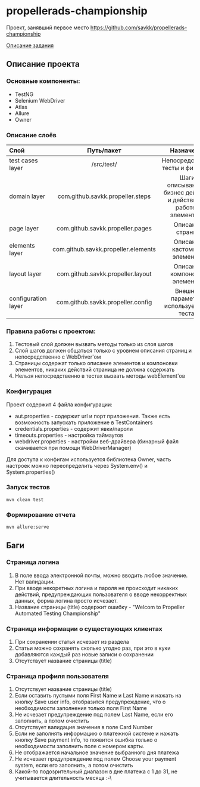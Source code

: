# propellerads-championship

Проект, занявший первое место https://github.com/savkk/propellerads-championship 

[Описание задания](https://hub.docker.com/repository/docker/qapropeller/qa-battle)

## Описание проекта ##

### Основные компоненты: ###

* TestNG
* Selenium WebDriver
* Atlas
* Allure
* Owner

### Описание слоёв ###

| Слой       | Путь/пакет     | Назначение |
| :------------- | :----------: | :----------: |
| test cases layer                 | /src/test/                              | Непосредственно тесты и фикстуры|
| domain layer                     | com.github.savkk.propeller.steps        | Шаги, описывающие бизнес действия и действия по работе с элементами|
| page layer                       | com.github.savkk.propeller.pages        | Описание страниц|
| elements layer                   | com.github.savkk.propeller.elements     | Описание кастомных элементов|
| layout layer                     | com.github.savkk.propeller.layout       | Описание компоновок элементов|
| configuration layer              | com.github.savkk.propeller.config       | Внешние параметры, используемые в тестах|

### Правила работы с проектом: ###

1. Тестовый слой должен вызвать методы только из слоя шагов
2. Слой шагов должен общаться только с уровнем описания страниц и непосредственно с WebDriver'ом
3. Страницы содержат только описание элементов и компоновки элементов, никаких действий страница не должна содержать
4. Нельзя непосредственно в тестах вызвать методы webElement'ов

### Конфигурация ### 
 
Проект содержит 4 файла конфигурации:
* aut.properties - содержит url и порт приложения. Также есть возможность запускать приложение в TestContainers
* credentials.properties - содержит явки/пароли
* timeouts.properties - настройка таймаутов
* webdriver.properties - настройки веб-драйвера (бинарный файл скачивается при помощи WebDriverManager)

Для доступа к конфигам используется библиотека Owner, часть настроек можно переопределить через System.env() и System.properties()

### Запуск тестов ###

```
mvn clean test
```

### Формирование отчета ###

```
mvn allure:serve
```

## Баги ##
### Страница логина ###
1. В поле ввода электронной почты, можно вводить любое значение. Нет валидации.
2. При вводе некоретных логина и пароля не происходит никаких действий, предупреждающих пользователя о вводе некорректных данных, форма логина просто исчезает.
3. Название страницы (title) содержит ошибку - "Welcom to Propeller Automated Testing Championship"

### Страница информации о существующих клиентах ###
1. При сохранении статья исчезает из раздела
2. Статьи можно сохранять сколько угодно раз, при это в куки добавляются каждый раз новые записи о сохранении
3. Отсутствует название страницы (title)

### Страница профиля пользователя ###
1. Отсутствует название страницы (title)
2. Если оставить пустыми поля First Name и Last Name и нажать на кнопку Save user info, отобразится предупреждение, что о необходимости заполнения только поля First Name
3. Не исчезает предупреждение под полем Last Name, если его заполнить, а потом очистить
4. Отсутствует валидация значения в поле Card Number
5. Если не заполнять информацию о платежной системе и нажать кнопку Save payment info, то появится ошибка только о необходимости заполнить поле с номером карты.
6. Не отображается начальное значение выбранного дня платежа
7. Не исчезает предупреждение под полем Choose your payment system, если его заполнить, а потом очистить
8. Какой-то подозрительный диапазон в дне платежа с 1 до 31, не учитывается длительность месяца :-\
